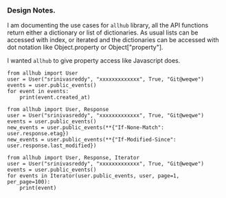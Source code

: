 ### Design Notes.

I am documenting the use cases for `allhub` library, all the API functions return
either a dictionary or list of dictionaries. As usual lists can be accessed with index,
or iterated and the dictionaries can be accessed with dot notation like Object.property
or Object["property"].

I wanted `allhub` to give property access like Javascript does.


```
from allhub import User
user = User("srinivasreddy", "xxxxxxxxxxxxx", True, "Git@weqwe")
events = user.public_events()
for event in events:
    print(event.created_at)
```


```
from allhub import User, Response
user = User("srinivasreddy", "xxxxxxxxxxxxx", True, "Git@weqwe")
events = user.public_events()
new_events = user.public_events(**{"If-None-Match": user.response.etag})
new_events = user.public_events(**{"If-Modified-Since": user.response.last_modified})

```

```
from allhub import User, Response, Iterator
user = User("srinivasreddy", "xxxxxxxxxxxxx", True, "Git@weqwe")
events = user.public_events()
for events in Iterator(user.public_events, user, page=1, per_page=100):
    print(event)
    
```
